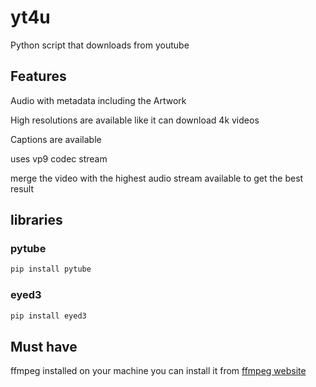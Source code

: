# yt4u
Python script that downloads from youtube

## Features

Audio with metadata including the Artwork

High resolutions are available like it can download 4k videos

Captions are available

uses vp9 codec stream

merge the video with the highest audio stream available to get the best result

## libraries

### pytube
```bash
pip install pytube
```

### eyed3
```bash
pip install eyed3
```

## Must have
ffmpeg installed on your machine
you can install it from [ffmpeg website](https://ffmpeg.org/download.html)


